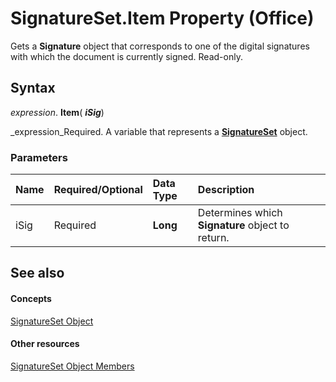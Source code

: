 
# SignatureSet.Item Property (Office)

Gets a  **Signature** object that corresponds to one of the digital signatures with which the document is currently signed. Read-only.


## Syntax

 _expression_. **Item**( **_iSig_**)

 _expression_Required. A variable that represents a  **[SignatureSet](574cba16-c632-ab66-f014-58172ff1c091.md)** object.


### Parameters



|**Name**|**Required/Optional**|**Data Type**|**Description**|
|:-----|:-----|:-----|:-----|
|iSig|Required| **Long**|Determines which  **Signature** object to return.|

## See also


#### Concepts


 [SignatureSet Object](574cba16-c632-ab66-f014-58172ff1c091.md)
#### Other resources


 [SignatureSet Object Members](abe810a3-ffe4-ee26-8df7-d68cfbf3bf1e.md)
